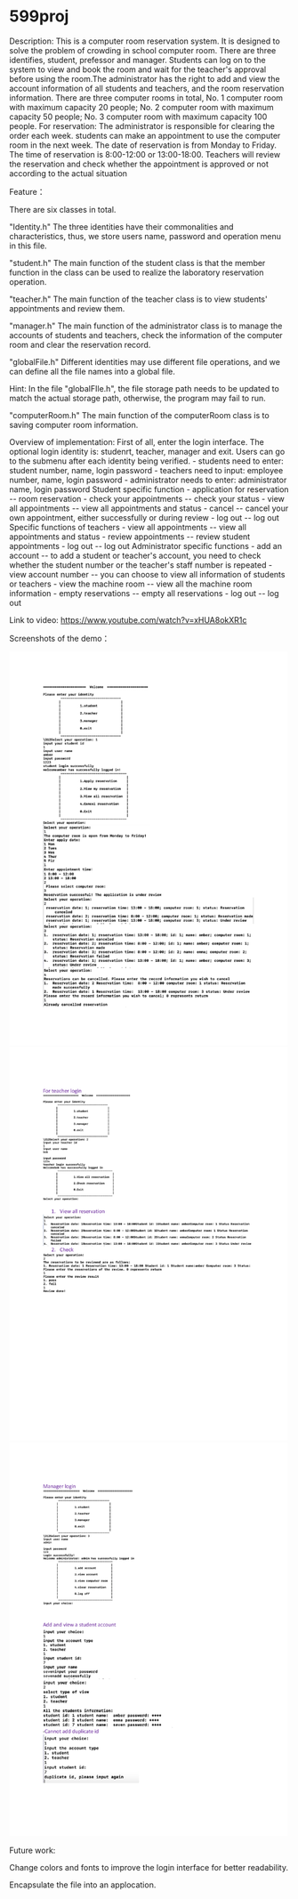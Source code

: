 # 599proj

Description:
    This is a computer room reservation system. It is designed to solve the problem of crowding in school computer room.
    There are three identifies, student, prefessor and manager. Students can log on to the system to view and book the room and wait for the teacher's approval before using the room.The administrator has the right to add and view the account information of all students and teachers, and the room reservation information. 
    There are three computer rooms in total, No. 1 computer room with maximum capacity 20 people; No. 2 computer room with maximum capacity 50 people; No. 3 computer room with maximum capacity 100 people.
    For reservation:
        The administrator is responsible for clearing the order each week.
        students can make an appointment to use the computer room in the next week. The date of reservation is from Monday to Friday. The time of reservation is 8:00-12:00 or 13:00-18:00.
        Teachers will review the reservation and check whether the appointment is approved or not according to the actual situation




Feature：

There are six classes in total.

"Identity.h"
The three identities have their commonalities and characteristics, thus, we store users name, password and operation menu in this file.

"student.h"
The main function of the student class is that the member function in the class can be used to realize the laboratory reservation operation.

"teacher.h"
The main function of the teacher class is to view students' appointments and review them.

"manager.h"
The main function of the administrator class is to manage the accounts of students and teachers, check the information of the computer room and clear the reservation record.

"globalFile.h"
Different identities may use different file operations, and we can define all the file names into a global file.

Hint: In the file "globalFIle.h", the file storage path needs to be updated to match the actual storage path, otherwise, the program may fail to run.

"computerRoom.h"
The main function of the computerRoom class is to saving computer room information.

    
    
    
Overview of implementation:
    First of all, enter the login interface. The optional login identity is: studenrt, teacher, manager and exit. 
    Users can go to the submenu after each identity being verified.
        - students need to enter: student number, name, login password
        - teachers need to input: employee number, name, login password
        - administrator needs to enter: administrator name, login password
    Student specific function
    - application for reservation -- room reservation
    - check your appointments -- check your status
    - view all appointments -- view all appointments and status
    - cancel -- cancel your own appointment, either successfully or during review
    - log out -- log out
    Specific functions of teachers
    - view all appointments -- view all appointments and status
    - review appointments -- review student appointments
    - log out -- log out
    Administrator specific functions
    - add an account -- to add a student or teacher's account, you need to check whether the student number or the teacher's staff number is repeated
    - view account number -- you can choose to view all information of students or teachers
    - view the machine room -- view all the machine room information
    - empty reservations -- empty all reservations
    - log out -- log out
    
    

Link to video:
https://www.youtube.com/watch?v=xHUA8okXR1c


Screenshots of the demo：


<img alt="Diagram" src="https://github.com/zhang929292/599proj/blob/master/student.png" width="500" text-align="center"> <img alt="Diagram" src="https://github.com/zhang929292/599proj/blob/master/teacher.png" width="500" text-align="center">
<img alt="Diagram" src="https://github.com/zhang929292/599proj/blob/master/manager.png" width="500" text-align="center">


Future work:

Change colors and fonts to improve the login interface for better readability.

Encapsulate the file into an applocation.
